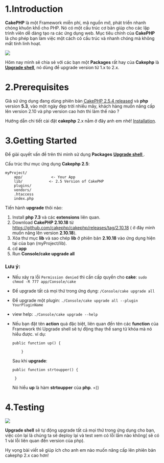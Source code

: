 # **1.Introduction**
**CakePHP** là một Framework miễn phí, mã nguồn mở, phát triển nhanh chóng khuôn khổ cho PHP. Nó có một cấu trúc cơ bản giúp cho các lập trình viên dễ dàng tạo ra các ứng dụng web. Mục tiêu chính của **CakePHP** là cho phép bạn làm việc một cách có cấu trúc và nhanh chóng mà không mất tính linh hoạt.

![](https://images.viblo.asia/8e65c582-6647-40ab-9083-2bc730ca3de5.png)

Hôm nay mình sẽ chia sẻ với các bạn một **Packages** rất hay của **Cakephp** là  [**Upgrade shell**](https://api.cakephp.org/2.10/class-UpgradeShell.html), nó dùng để upgrade version từ  1.x to 2.x.
# **2.Prerequisites**
Giả sử ứng dụng đang dùng phiên bản [CakePHP 2.5.4 released](https://github.com/cakephp/cakephp/releases/tag/2.5.4) và **php** version **5.3**, vào một ngày đẹp trời nhiều mây, khách hàng muốn nâng cấp lên version 2.10 và php version cao hơn thì làm thế nào ?

Hướng dẫn chi tiết cài đặt **cakephp** 2.x nằm ở đây anh em nhé! [Installation](https://book.cakephp.org/2.0/en/installation.html).
# **3.Getting Started**
Để giải quyết vấn đề trên thì mình sử dụng  **Packages** [**Upgrade shell** ](https://book.cakephp.org/2.0/en/console-and-shells/upgrade-shell.html). 

Cấu trúc thư mục  ứng dụng **Cakephp 2.5**:

```
myProject/
    app/             <- Your App
    lib/            <- 2.5 Version of CakePHP
    plugins/
    vendors/
    .htaccess
    index.php
```

Tiến hành **upgrade** thôi nào:

1. Install **php 7.3** và các **extensions** liên quan.
2.  Download **CakePHP 2.10.18** từ https://github.com/cakephp/cakephp/releases/tag/2.10.18 ( ở đây mình muốn nâng lên version **2.10.18**).
3. Xóa  thư mục **lib**  và sao chép  **lib**  ở phiên bản **2.10.18**  vào ứng dụng hiện tại của bạn (myProject/lib).
4. cd  **app**
5. Run  **Console/cake upgrade all**

### Lưu ý: 
* Nếu xảy ra lỗi `Permission denied` thì cần cấp quyền cho **cake**: `sudo chmod -R 777 app/Console/cake`
* Để upgrade tất cả mọi thứ trong ứng dụng: `/Console/cake upgrade all` 
* Để upgrade một plugin: `./Console/cake upgrade all --plugin YourPluginName`
* view help: `./Console/cake upgrade --help`
* Nếu bạn đặt tên **action** quá đặc biệt, liên quan đến tên các **function** của Framework thì Upgrade shell sẽ tự động thay thế sang từ khóa mà nó hiểu được. ví dụ:

    ```
    public function up() {

        }
    ```
   
   Sau khi **upgrade**:
   ```
   public function strtoupper() {

    }
    ```
    
    Nó hiểu  **up** là hàm  **strtoupper** của **php**.  =))
# **4.Testing**

![](https://images.viblo.asia/da8e99f8-868b-4788-ba42-431b2a022030.png)

**Upgrade shell** sẽ tự động upgrade tất cả mọi thứ trong ứng dụng cho bạn, việc còn lại là chúng ta sẽ deploy lại và test xem có lỗi lầm nào không( sẽ có 1 vài lỗi liên quan đến version của php).

Hy vọng bài viết sẽ giúp ích cho anh em nào muốn nâng cấp lên phiên bản cakephp 2.x cao hơn!